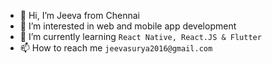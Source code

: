 - 👋 Hi, I’m Jeeva from Chennai
- 👀 I’m interested in web and mobile app development
- 🌱 I’m currently learning `React Native, React.JS & Flutter `
- 📫 How to reach me `jeevasurya2016@gmail.com`

<!---
Gva-git/Gva-git is a ✨ special ✨ repository because its `README.md` (this file) appears on your GitHub profile.
You can click the Preview link to take a look at your changes.
--->
